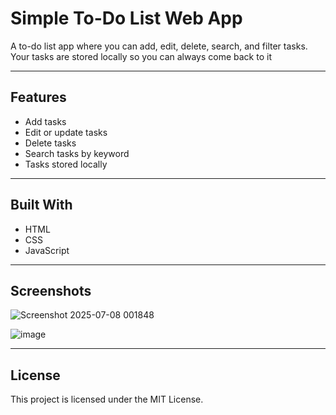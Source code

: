 # Simple To-Do List Web App

A to-do list app where you can add, edit, delete, search, and filter tasks. Your tasks are stored locally so you can always come back to it

---

## Features

- Add tasks  
- Edit or update tasks  
- Delete tasks  
- Search tasks by keyword  
- Tasks stored locally

---

## Built With

- HTML  
- CSS  
- JavaScript

---

## Screenshots
![Screenshot 2025-07-08 001848](https://github.com/user-attachments/assets/7ed043f7-2724-4cff-8676-40c4a48adb78)

![image](https://github.com/user-attachments/assets/18ed4015-87d6-4bb8-988b-d28cd6ad9df3)

---

## License

This project is licensed under the MIT License.
